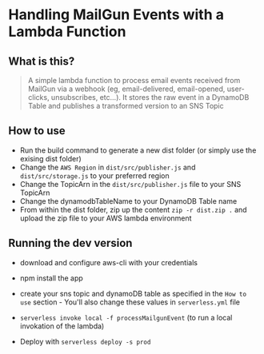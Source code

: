 # Handling MailGun Events with a Lambda Function

## What is this?

> A simple lambda function to process email events received from MailGun via a webhook (eg, email-delivered, email-opened, user-clicks, unsubscribes, etc...). It stores the raw event in a DynamoDB Table and publishes a transformed version to an SNS Topic

## How to use
- Run the build command to generate a new dist folder (or simply use the exising dist folder)
- Change the `AWS Region` in `dist/src/publisher.js` and `dist/src/storage.js` to your preferred region
- Change the TopicArn in the `dist/src/publisher.js` file to your SNS TopicArn
- Change the dynamodbTableName to your DynamoDB Table name
- From within the dist folder, zip up the content `zip -r dist.zip .` and upload the zip file to your AWS lambda environment


## Running the dev version
- download and configure aws-cli with your credentials
- npm install the app
- create your sns topic and dynamoDB table as specified in the `How to use` section - You'll also change these values in `serverless.yml` file
- `serverless invoke local -f processMailgunEvent` (to run a local invokation of the lambda)

- Deploy with `serverless deploy -s prod`